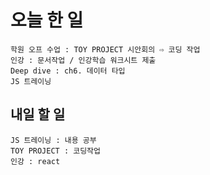 # 오늘 한 일
```study
학원 오프 수업 : TOY PROJECT 시안회의 ⇨ 코딩 작업
인강 : 문서작업 / 인강학습 워크시트 제출
Deep dive : ch6. 데이터 타입
JS 트레이닝
```

## 내일 할 일
```study
JS 트레이닝 : 내용 공부
TOY PROJECT : 코딩작업
인강 : react
```